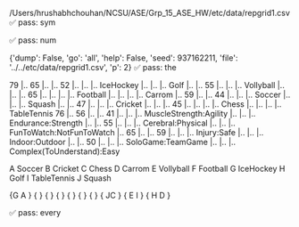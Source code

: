 /Users/hrushabhchouhan/NCSU/ASE/Grp_15_ASE_HW/etc/data/repgrid1.csv
✅ pass: sym

✅ pass: num

{'dump': False, 'go': 'all', 'help': False, 'seed': 937162211, 'file': '../../etc/data/repgrid1.csv', 'p': 2}
✅ pass: the

79
|.. 65
|.. |.. 52
|.. |.. |.. IceHockey
|.. |.. |.. Golf
|.. |.. 55
|.. |.. |.. Vollyball
|.. |.. |.. 65
|.. |.. |.. |.. Football
|.. |.. |.. |.. Carrom
|.. 59
|.. |.. 44
|.. |.. |.. Soccer
|.. |.. |.. Squash
|.. |.. 47
|.. |.. |.. Cricket
|.. |.. |.. 45
|.. |.. |.. |.. Chess
|.. |.. |.. |.. TableTennis
76
|.. 56
|.. |.. 41
|.. |.. |.. MuscleStrength:Agility
|.. |.. |.. Endurance:Strength
|.. |.. 55
|.. |.. |.. Cerebral:Physical
|.. |.. |.. FunToWatch:NotFunToWatch
|.. 65
|.. |.. 59
|.. |.. |.. Injury:Safe
|.. |.. |.. Indoor:Outdoor
|.. |.. 50
|.. |.. |.. SoloGame:TeamGame
|.. |.. |.. Complex(ToUnderstand):Easy

A Soccer
B Cricket
C Chess
D Carrom
E Vollyball
F Football
G IceHockey
H Golf
I TableTennis
J Squash

{G              A     }
{                     }
{                     }
{                     }
{                     }
{                     }
{                     }
{           JC        }
{         E  I        }
{  H    D             }

✅ pass: every
